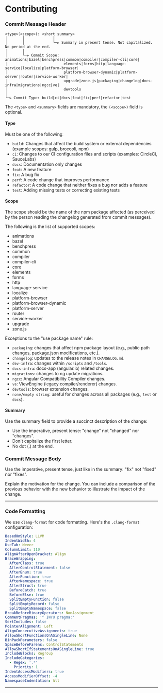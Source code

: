 
# Contributing

### Commit Message Header

    <type>(<scope>): <short summary>
    │       │             │
    │       │             └─⫸ Summary in present tense. Not capitalized. No period at the end.
    │       │
    │       └─⫸ Commit Scope: animations|bazel|benchpress|common|compiler|compiler-cli|core|
    │                          elements|forms|http|language-service|localize|platform-browser|
    │                          platform-browser-dynamic|platform-server|router|service-worker|
    │                          upgrade|zone.js|packaging|changelog|docs-infra|migrations|ngcc|ve|
    │                          devtools
    │
    └─⫸ Commit Type: build|ci|docs|feat|fix|perf|refactor|test

The `<type>` and `<summary>` fields are mandatory, the `(<scope>)` field is optional.

#### Type

Must be one of the following:

- `build`: Changes that affect the build system or external dependencies (example scopes: gulp, broccoli, npm)
- `ci`: Changes to our CI configuration files and scripts (examples: CircleCi, SauceLabs)
- `docs`: Documentation only changes
- `feat`: A new feature
- `fix`: A bug fix
- `perf`: A code change that improves performance
- `refactor`: A code change that neither fixes a bug nor adds a feature
- `test`: Adding missing tests or correcting existing tests

#### Scope

The scope should be the name of the npm package affected (as perceived by the person reading the changelog generated from commit messages).

The following is the list of supported scopes:

- animations
- bazel
- benchpress
- common
- compiler
- compiler-cli
- core
- elements
- forms
- http
- language-service
- localize
- platform-browser
- platform-browser-dynamic
- platform-server
- router
- service-worker
- upgrade
- zone.js

Exceptions to the "use package name" rule:

- `packaging`: changes that affect npm package layout (e.g., public path changes, package.json modifications, etc.).
- `changelog`: updates to the release notes in `CHANGELOG.md`.
- `dev-infra`: changes within `/scripts` and `/tools`.
- `docs-infra`: docs-app (angular.io) related changes.
- `migrations`: changes to ng update migrations.
- `ngcc`: Angular Compatibility Compiler changes.
- `ve`: ViewEngine (legacy compiler/renderer) changes.
- `devtools`: browser extension changes.
- `none/empty string`: useful for changes across all packages (e.g., `test` or `docs`).

#### Summary

Use the summary field to provide a succinct description of the change:

- Use the imperative, present tense: "change" not "changed" nor "changes".
- Don't capitalize the first letter.
- No dot (.) at the end.

### Commit Message Body

Use the imperative, present tense, just like in the summary: "fix" not "fixed" nor "fixes".

Explain the motivation for the change. You can include a comparison of the previous behavior with the new behavior to illustrate the impact of the change.

---

### Code Formatting

We use `clang-format` for code formatting. Here's the `.clang-format` configuration:

```yaml
BasedOnStyle: LLVM
IndentWidth: 4
UseTab: Never
ColumnLimit: 110
AlignAfterOpenBracket: Align
BraceWrapping:
  AfterClass: true
  AfterControlStatement: false
  AfterEnum: true
  AfterFunction: true
  AfterNamespace: true
  AfterStruct: true
  BeforeCatch: true
  BeforeElse: true
  SplitEmptyFunction: false
  SplitEmptyRecord: false
  SplitEmptyNamespace: false
BreakBeforeBinaryOperators: NonAssignment
CommentPragmas: '^ IWYU pragma:'
SortIncludes: false
PointerAlignment: Left
AlignConsecutiveAssignments: true
AllowShortFunctionsOnASingleLine: None
BinPackParameters: false
SpaceBeforeParens: ControlStatements
AllowShortIfStatementsOnASingleLine: true
IncludeBlocks: Regroup
IncludeCategories:
  - Regex: '.*'
    Priority: 1
IndentAccessModifiers: true
AccessModifierOffset: -4
NamespaceIndentation: All
```

---

